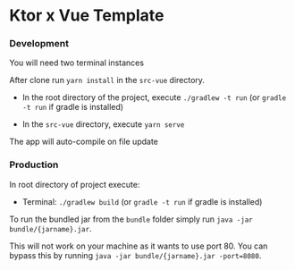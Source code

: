 # Ktor x Vue Template

### Development

You will need two terminal instances

After clone run `yarn install` in the `src-vue` directory.

- In the root directory of the project, execute `./gradlew -t run`
  (or `gradle -t run` if gradle is installed)

- In the `src-vue` directory, execute `yarn serve`

The app will auto-compile on file update

### Production

In root directory of project execute:

- Terminal: `./gradlew build`
  (or `gradle -t run` if gradle is installed)

To run the bundled jar from the `bundle` folder simply run `java -jar bundle/{jarname}.jar`.

This will not work on your machine as it wants to use port 80. You can bypass this by
running `java -jar bundle/{jarname}.jar -port=8080`.
